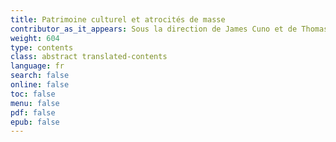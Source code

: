 ```yaml
---
title: Patrimoine culturel et atrocités de masse
contributor_as_it_appears: Sous la direction de James Cuno et de Thomas G. Weiss
weight: 604
type: contents
class: abstract translated-contents
language: fr
search: false
online: false
toc: false
menu: false
pdf: false
epub: false
---
```

